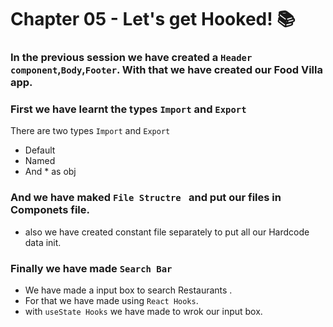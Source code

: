 # Chapter 05 - Let's get Hooked! 📚

### In the previous session we have created a  `Header component`,`Body`,`Footer`. With that we have created  our Food Villa app.

### First we have learnt the types `Import` and `Export`
  There are two types `Import` and `Export`
  - Default
  - Named 
  - And * as obj

### And we have maked `File Structre ` and put our files in Componets file.
 - also we have created constant file separately to put all our Hardcode data init.

### Finally we have made `Search Bar` 
 - We have made a input box to search Restaurants .
 - For that we have made using `React Hooks`.
 - with `useState Hooks` we have made to wrok our input box.
